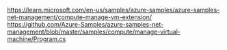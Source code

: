 



https://learn.microsoft.com/en-us/samples/azure-samples/azure-samples-net-management/compute-manage-vm-extension/
https://github.com/Azure-Samples/azure-samples-net-management/blob/master/samples/compute/manage-virtual-machine/Program.cs